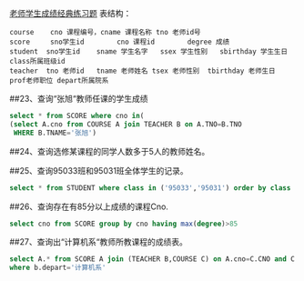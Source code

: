 [老师学生成绩经典练习题](http://blog.csdn.net/qaz13177_58_/article/details/5575711/)
表结构：

```
course    cno 课程编号，cname 课程名称 tno 老师id号
score     sno学生id        cno 课程id        degree 成绩
student  sno学生id    sname 学生名字   ssex 学生性别   sbirthday 学生生日 class所属班级id
teacher  tno 老师id   tname 老师姓名 tsex 老师性别  tbirthday 老师生日   prof老师职位 depart所属院系
```


##23、查询“张旭“教师任课的学生成绩
```sql
select * from SCORE where cno in(
(select A.cno from COURSE A join TEACHER B on A.TNO=B.TNO 
 WHERE B.TNAME='张旭')
```
##24、查询选修某课程的同学人数多于5人的教师姓名。


##25、查询95033班和95031班全体学生的记录。
```sql
select * from STUDENT where class in ('95033','95031') order by class
```

##26、查询存在有85分以上成绩的课程Cno.
```sql
select cno from SCORE group by cno having max(degree)>85
```

##27、查询出“计算机系“教师所教课程的成绩表。
```sql
select A.* from SCORE A join (TEACHER B,COURSE C) on A.cno=C.CNO and C.tno=b.tno
where b.depart='计算机系'
```

